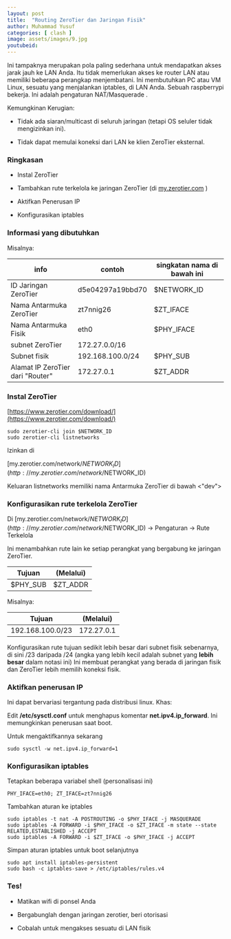 ```yaml
---
layout: post
title:  "Routing ZeroTier dan Jaringan Fisik"
author: Muhammad Yusuf
categories: [ clash ]
image: assets/images/9.jpg
youtubeid: 
---
```

Ini tampaknya merupakan pola paling sederhana untuk mendapatkan akses jarak jauh ke LAN Anda. Itu tidak memerlukan akses ke router LAN atau memiliki beberapa perangkap menjembatani. Ini membutuhkan PC atau VM Linux, sesuatu yang menjalankan iptables, di LAN Anda. Sebuah raspberrypi bekerja. Ini adalah pengaturan NAT/Masquerade .

Kemungkinan Kerugian:

- Tidak ada siaran/multicast di seluruh jaringan (tetapi OS seluler tidak mengizinkan ini).

- Tidak dapat memulai koneksi dari LAN ke klien ZeroTier eksternal.

### Ringkasan

- Instal ZeroTier

- Tambahkan rute terkelola ke jaringan ZeroTier (di [my.zerotier.com](http://my.zerotier.com/) )

- Aktifkan Penerusan IP

- Konfigurasikan iptables

### Informasi yang dibutuhkan

Misalnya:

| info | contoh | singkatan nama di bawah ini |
| - | - | - |
| ID Jaringan ZeroTier | d5e04297a19bbd70 | $NETWORK_ID |
| Nama Antarmuka ZeroTier | zt7nnig26 | $ZT_IFACE |
| Nama Antarmuka Fisik | eth0 | $PHY_IFACE |
| subnet ZeroTier | 172.27.0.0/16 |  |
| Subnet fisik | 192.168.100.0/24 | $PHY_SUB |
| Alamat IP ZeroTier dari "Router" | 172.27.0.1 | $ZT_ADDR |

### Instal ZeroTier

[https://www.zerotier.com/download/](https://www.zerotier.com/download/)

```
sudo zerotier-cli join $NETWORK_ID
sudo zerotier-cli listnetworks 
```

Izinkan di

[my.zerotier.com/network/$NETWORK_ID](http://my.zerotier.com/network/$NETWORK_ID)

Keluaran listnetworks memiliki nama Antarmuka ZeroTier di bawah <"dev">


### Konfigurasikan rute terkelola ZeroTier

Di [my.zerotier.com/network/$NETWORK_ID](http://my.zerotier.com/network/$NETWORK_ID) -> Pengaturan -> Rute Terkelola

Ini menambahkan rute lain ke setiap perangkat yang bergabung ke jaringan ZeroTier.

| Tujuan | (Melalui) |
|- | - |
| $PHY_SUB | $ZT_ADDR |

Misalnya:

| Tujuan | (Melalui) |
| - | - |
| 192.168.100.0/23 | 172.27.0.1 |

Konfigurasikan rute tujuan sedikit lebih besar dari subnet fisik sebenarnya, di sini /23 daripada /24 (angka yang lebih kecil adalah subnet yang **lebih besar** dalam notasi ini) Ini membuat perangkat yang berada di jaringan fisik dan ZeroTier lebih memilih koneksi fisik.

### Aktifkan penerusan IP

Ini dapat bervariasi tergantung pada distribusi linux. Khas:

Edit **/etc/sysctl.conf** untuk menghapus komentar **net.ipv4.ip_forward**. Ini memungkinkan penerusan saat boot.

Untuk mengaktifkannya sekarang

```
sudo sysctl -w net.ipv4.ip_forward=1
```

### Konfigurasikan iptables

Tetapkan beberapa variabel shell (personalisasi ini)

```
PHY_IFACE=eth0; ZT_IFACE=zt7nnig26
```

Tambahkan aturan ke iptables
```
sudo iptables -t nat -A POSTROUTING -o $PHY_IFACE -j MASQUERADE
sudo iptables -A FORWARD -i $PHY_IFACE -o $ZT_IFACE -m state --state RELATED,ESTABLISHED -j ACCEPT
sudo iptables -A FORWARD -i $ZT_IFACE -o $PHY_IFACE -j ACCEPT
```

Simpan aturan iptables untuk boot selanjutnya
```
sudo apt install iptables-persistent
sudo bash -c iptables-save > /etc/iptables/rules.v4
```

### Tes!

- Matikan wifi di ponsel Anda

- Bergabunglah dengan jaringan zerotier, beri otorisasi

- Cobalah untuk mengakses sesuatu di LAN fisik
